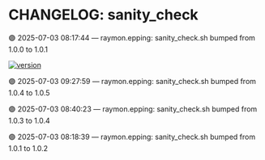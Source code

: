 # CHANGELOG: sanity_check

🟣 2025-07-03 08:17:44 — raymon.epping: sanity_check.sh bumped from 1.0.0 to 1.0.1

[![version](https://img.shields.io/badge/version-1.0.5-red)](https://github.com/raymonepping)

🟣 2025-07-03 09:27:59 — raymon.epping: sanity_check.sh bumped from 1.0.4 to 1.0.5

🟣 2025-07-03 08:40:23 — raymon.epping: sanity_check.sh bumped from 1.0.3 to 1.0.4

🟣 2025-07-03 08:18:39 — raymon.epping: sanity_check.sh bumped from 1.0.1 to 1.0.2
